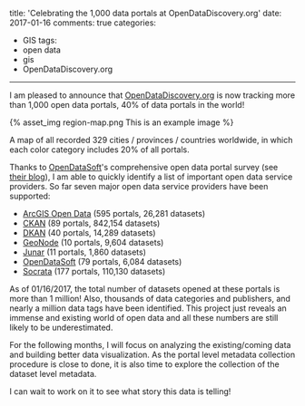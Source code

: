 title: 'Celebrating the 1,000 data portals at OpenDataDiscovery.org'
date: 2017-01-16
comments: true
categories:
- GIS
tags:
- open data
- gis
- OpenDataDiscovery.org
---

I am pleased to announce that [OpenDataDiscovery.org](http://www.opendatadiscovery.org/) is now tracking more than 1,000 open data portals, 40% of data portals in the world!

<!-- more -->

{% asset_img region-map.png This is an example image %}


A map of all recorded 329 cities / provinces / countries worldwide, in which each color category includes 20% of all portals.

Thanks to [OpenDataSoft](https://www.opendatasoft.com/)'s comprehensive open data portal survey (see [their blog](https://opendatainception.io/)), I am able to quickly identify a list of important open data service providers. So far seven major open data service providers have been supported:

* [ArcGIS Open Data](http://opendata.arcgis.com/) (595 portals, 26,281 datasets)
* [CKAN](http://ckan.org/) (89 portals, 842,154 datasets)
* [DKAN](http://www.nucivic.com/dkan/) (40 portals, 14,289 datasets)
* [GeoNode](http://geonode.org/) (10 portals, 9,604 datasets)
* [Junar](http://junar.com) (11 portals, 1,860 datasets)
* [OpenDataSoft](https://www.opendatasoft.com/) (79 portals, 6,084 datasets)
* [Socrata](http://socrata.com/) (177 portals, 110,130 datasets)

As of 01/16/2017, the total number of datasets opened at these portals is more than 1 million! Also, thousands of data categories and publishers, and nearly a million data tags have been identified. This project just reveals an immense and existing world of open data and all these numbers are still likely to be underestimated.

For the following months, I will focus on analyzing the existing/coming data and building better data visualization. As the portal level metadata collection procedure is close to done, it is also time to explore the collection of the dataset level metadata.

I can wait to work on it to see what story this data is telling!
